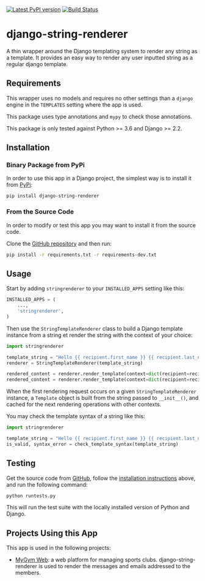 [![Latest PyPI version](https://badge.fury.io/py/django-string-renderer.svg)](https://badge.fury.io/py/django-string-renderer)
[![Build Status](https://travis-ci.com/dprog-philippe-docourt/django-string-renderer.svg?branch=master)](https://travis-ci.com/dprog-philippe-docourt/django-string-renderer)

# django-string-renderer
A thin wrapper around the Django templating system to render any string as a template. It provides an easy way to render any user inputted string as a regular django template.

## Requirements
This wrapper uses no models and requires no other settings than a `django` engine in the `TEMPLATES` setting where the app is used.

This package uses type annotations and `mypy` to check those annotations.
 
This package is only tested against Python >= 3.6 and Django >= 2.2.

## Installation

### Binary Package from PyPi
In order to use this app in a Django project, the simplest way is to install it from [PyPi](https://pypi.python.org/pypi/django-string-renderer):
```bash
pip install django-string-renderer
```

### From the Source Code
In order to modify or test this app you may want to install it from the source code.

Clone the [GitHub repository](https://github.com/dprog-philippe-docourt/django-string-renderer) and then run:
```bash
pip install -r requirements.txt -r requirements-dev.txt
```

## Usage
Start by adding `stringrenderer` to your `INSTALLED_APPS` setting like this:
```python
INSTALLED_APPS = (
    ...,
    'stringrenderer',
)
```
Then use the `StringTemplateRenderer` class to build a Django template instance from a string et render the string with the context of your choice:
```python
import stringrenderer

template_string = "Hello {{ recipient.first_name }} {{ recipient.last_name }}!"
renderer = StringTemplateRenderer(template_string)

rendered_content = renderer.render_template(context=dict(recipient=recipient_1), request=request)
rendered_content = renderer.render_template(context=dict(recipient=recipient_2), request=None)
```

When the first rendering request occurs on a given `StringTemplateRenderer` instance, a `Template` object is built from the string passed to `__init__()`, and cached for the next rendering operations with other contexts.

You may check the template syntax of a string like this:
```python
import stringrenderer

template_string = "Hello {{ recipient.first_name }} {{ recipient.last_name }}!"
is_valid, syntax_error = check_template_syntax(template_string)
```

## Testing
Get the source code from [GitHub](https://github.com/dprog-philippe-docourt/django-string-renderer), follow the [installation instructions](#from-the-source-code) above, and run the following command:
```bash
python runtests.py
```
This will run the test suite with the locally installed version of Python and Django.

## Projects Using this App
This app is used in the following projects:
* [MyGym Web](https://mygym-web.ch/): a web platform for managing sports clubs. django-string-renderer is used to render the messages and emails addressed to the members.
